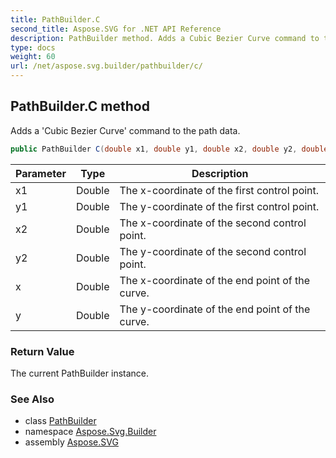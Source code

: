 ```yaml
---
title: PathBuilder.C
second_title: Aspose.SVG for .NET API Reference
description: PathBuilder method. Adds a Cubic Bezier Curve command to the path data
type: docs
weight: 60
url: /net/aspose.svg.builder/pathbuilder/c/
---
```

## PathBuilder.C method

Adds a 'Cubic Bezier Curve' command to the path data.

```csharp
public PathBuilder C(double x1, double y1, double x2, double y2, double x, double y)
```

| Parameter | Type | Description |
| --- | --- | --- |
| x1 | Double | The x-coordinate of the first control point. |
| y1 | Double | The y-coordinate of the first control point. |
| x2 | Double | The x-coordinate of the second control point. |
| y2 | Double | The y-coordinate of the second control point. |
| x | Double | The x-coordinate of the end point of the curve. |
| y | Double | The y-coordinate of the end point of the curve. |

### Return Value

The current PathBuilder instance.

### See Also

* class [PathBuilder](../)
* namespace [Aspose.Svg.Builder](../../../aspose.svg.builder/)
* assembly [Aspose.SVG](../../../)
